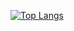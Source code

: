 [![Top Langs](https://github-readme-stats.vercel.app/api/top-langs/?username=xxx-2203&layout=compact)](https://github.com/xxx-1203/github-readme-stats)
